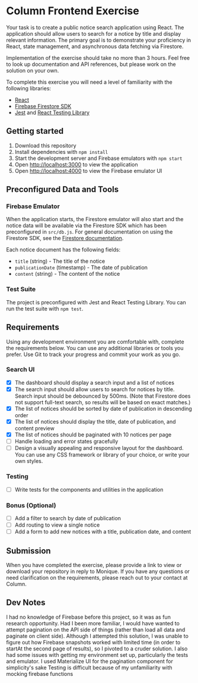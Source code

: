 # Column Frontend Exercise

Your task is to create a public notice search application using React. The application should allow users to search for a notice by title and display relevant information. The primary goal is to demonstrate your proficiency in React, state management, and asynchronous data fetching via Firestore.

Implementation of the exercise should take no more than 3 hours. Feel free to look up documentation and API references, but please work on the solution on your own.

To complete this exercise you will need a level of familiarity with the following libraries:

- [React](https://react.dev/)
- [Firebase Firestore SDK](https://firebase.google.com/docs/firestore/query-data/get-data)
- [Jest](https://jestjs.io/) and [React Testing Library](https://testing-library.com/docs/react-testing-library/intro/)

## Getting started

1. Download this repository
2. Install dependencies with `npm install`
3. Start the development server and Firebase emulators with `npm start`
4. Open [http://localhost:3000](http://localhost:3000) to view the application
5. Open [http://localhost:4000](http://localhost:4000) to view the Firebase emulator UI

## Preconfigured Data and Tools

### Firebase Emulator

When the application starts, the Firestore emulator will also start and the notice data will be available via the Firestore SDK which has been preconfigured in `src/db.js`. For general documentation on using the Firestore SDK, see the [Firestore documentation](https://firebase.google.com/docs/firestore/query-data/get-data).

Each notice document has the following fields:

- `title` (string) - The title of the notice
- `publicationDate` (timestamp) - The date of publication
- `content` (string) - The content of the notice

### Test Suite

The project is preconfigured with Jest and React Testing Library. You can run the test suite with `npm test`.

## Requirements

Using any development environment you are comfortable with, complete the requirements below. You can use any additional libraries or tools you prefer. Use Git to track your progress and commit your work as you go.

### Search UI

- [x] The dashboard should display a search input and a list of notices
- [x] The search input should allow users to search for notices by title. Search input should be debounced by 500ms. (Note that Firestore does not support full-text search, so results will be based on exact matches.)
- [x] The list of notices should be sorted by date of publication in descending order
- [x] The list of notices should display the title, date of publication, and content preview
- [x] The list of notices should be paginated with 10 notices per page
- [ ] Handle loading and error states gracefully
- [ ] Design a visually appealing and responsive layout for the dashboard. You can use any CSS framework or library of your choice, or write your own styles.

### Testing

- [ ] Write tests for the components and utilities in the application

### Bonus (Optional)

- [ ] Add a filter to search by date of publication
- [ ] Add routing to view a single notice
- [ ] Add a form to add new notices with a title, publication date, and content

## Submission

When you have completed the exercise, please provide a link to view or download your repository in reply to Monique. If you have any questions or need clarification on the requirements, please reach out to your contact at Column.

## Dev Notes
I had no knowledge of Firebase before this project, so it was as fun research opportunity.
Had I been more familiar, I would have wanted to attempt pagination on the API side of things (rather than load all data and paginate on client side). Although I attempted this solution, I was unable to figure out how Firebase snapshots worked with limited time (in order to startAt the second page of results), so I pivoted to a cruder solution.
I also had some issues with getting my environment set up, particularly the tests and emulator. 
I used Materialize UI for the pagination component for simplicity's sake
Testing is difficult because of my unfamiliarity with mocking firebase functions
